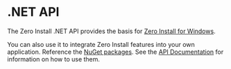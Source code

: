 # .NET API

The Zero Install .NET API provides the basis for [Zero Install for Windows](../details/windows.md).

You can also use it to integrate Zero Install features into your own application. Reference the [NuGet packages](https://github.com/0install/0install-dotnet#nuget-packages). See the [API Documentation](https://dotnet.0install.net) for information on how to use them.
